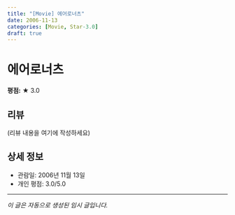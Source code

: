 ```yaml
---
title: "[Movie] 에어로너츠"
date: 2006-11-13
categories: [Movie, Star-3.0]
draft: true
---
```


# 에어로너츠

**평점:** ★ 3.0

## 리뷰

(리뷰 내용을 여기에 작성하세요)

## 상세 정보

- 관람일: 2006년 11월 13일
- 개인 평점: 3.0/5.0

---

*이 글은 자동으로 생성된 임시 글입니다.*
